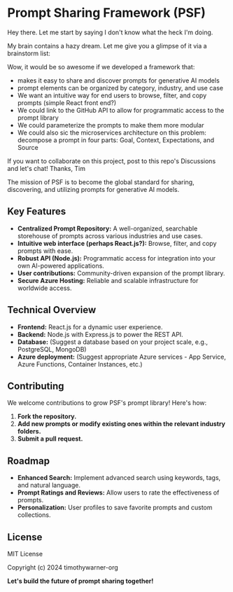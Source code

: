 # Prompt Sharing Framework (PSF)

Hey there. Let me start by saying I don't know what the heck I'm doing.

My brain contains a hazy dream. Let me give you a glimpse of it via a brainstorm list:

Wow, it would be so awesome if we developed a framework that:

- makes it easy to share and discover prompts for generative AI models
- prompt elements can be organized by category, industry, and use case
- We want an intuitive way for end users to browse, filter, and copy prompts (simple React front end?)
- We could link to the GitHub API to allow for programmatic access to the prompt library
- We could parameterize the prompts to make them more modular
- We could also sic the microservices architecture on this problem: decompose a prompt in four parts: Goal, Context, Expectations, and Source

If you want to collaborate on this project, post to this repo's Discussions and let's chat! Thanks, Tim












The mission of PSF is to become the global standard for sharing, discovering, and utilizing prompts for generative AI models.

## Key Features

*   **Centralized Prompt Repository:** A well-organized, searchable storehouse of prompts across various industries and use cases.
*   **Intuitive web interface (perhaps React.js?):** Browse, filter, and copy prompts with ease.
*   **Robust API (Node.js):** Programmatic access for integration into your own AI-powered applications.
*   **User contributions:** Community-driven expansion of the prompt library.
*   **Secure Azure Hosting:** Reliable and scalable infrastructure for worldwide access.

## Technical Overview

*   **Frontend:** React.js for a dynamic user experience.
*   **Backend:** Node.js with Express.js to power the REST API.
*   **Database:** (Suggest a database based on your project scale, e.g., PostgreSQL, MongoDB)
*   **Azure deployment:** (Suggest appropriate Azure services - App Service, Azure Functions, Container Instances, etc.)

## Contributing

We welcome contributions to grow PSF's prompt library! Here's how:

1.  **Fork the repository.**
2.  **Add new prompts or modify existing ones within the relevant industry folders.**
3.  **Submit a pull request.**

## Roadmap

*   **Enhanced Search:** Implement advanced search using keywords, tags, and natural language.
*   **Prompt Ratings and Reviews:** Allow users to rate the effectiveness of prompts.
*   **Personalization:** User profiles to save favorite prompts and custom collections.

## License

MIT License

Copyright (c) 2024 timothywarner-org

**Let's build the future of prompt sharing together!**
